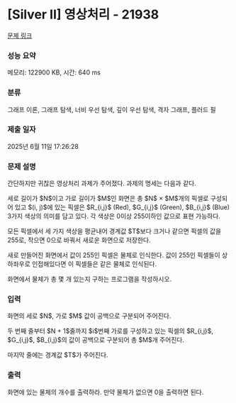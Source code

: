 # [Silver II] 영상처리 - 21938 

[문제 링크](https://www.acmicpc.net/problem/21938) 

### 성능 요약

메모리: 122900 KB, 시간: 640 ms

### 분류

그래프 이론, 그래프 탐색, 너비 우선 탐색, 깊이 우선 탐색, 격자 그래프, 플러드 필

### 제출 일자

2025년 6월 11일 17:26:28

### 문제 설명

<p>간단하지만 귀찮은 영상처리 과제가 주어졌다. 과제의 명세는 다음과 같다.</p>

<p>세로 길이가 $N$이고 가로 길이가 $M$인 화면은 총 $N$ × $M$개의 픽셀로 구성되어 있고 $(i, j)$에 있는 픽셀은 $R_{i,j}$ (Red), $G_{i,j}$ (Green), $B_{i,j}$ (Blue) 3가지 색상의 의미를 담고 있다. 각 색상은 0이상 255이하인 값으로 표현 가능하다.</p>

<p>모든 픽셀에서 세 가지 색상을 평균내어 경계값 $T$보다 크거나 같으면 픽셀의 값을 255로, 작으면 0으로 바꿔서 새로운 화면으로 저장한다.</p>

<p>새로 만들어진 화면에서 값이 255인 픽셀은 물체로 인식한다. 값이 255인 픽셀들이 상하좌우로 인접해있다면 이 픽셀들은 같은 물체로 인식된다.</p>

<p>화면에서 물체가 총 몇 개 있는지 구하는 프로그램을 작성하시오.</p>

### 입력 

 <p>화면의 세로 $N$, 가로 $M$ 값이 공백으로 구분되어 주어진다.</p>

<p>두 번째 줄부터 $N + 1$줄까지 $i$번째 가로를 구성하고 있는 픽셀의 $R_{i,j}$, $G_{i,j}$, $B_{i,j}$의 값이 공백으로 구분되어 총 $M$개 주어진다.</p>

<p>마지막 줄에는 경계값 $T$가 주어진다.</p>

### 출력 

 <p>화면에 있는 물체의 개수를 출력하라. 만약 물체가 없으면 0을 출력하면 된다.</p>

